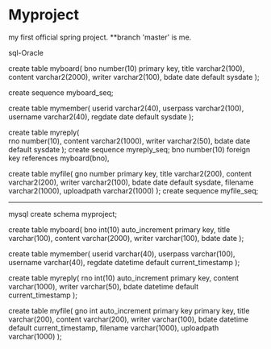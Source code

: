 # Myproject
my first official spring project.
**branch 'master' is me.

sql-Oracle

create table myboard(
  bno number(10) primary key,
  title varchar2(100),
  content varchar2(2000),
  writer varchar2(100),
  bdate date default sysdate
  );
  
create sequence myboard_seq;

create table mymember(
  userid varchar2(40),
  userpass varchar2(100),
  username varchar2(40),
  regdate date default sysdate
  );
  
create table myreply(  
  rno number(10),
  content varchar2(1000),
  writer varchar2(50),
  bdate date default sysdate
  );
create sequence myreply_seq;
 bno number(10) foreign key references myboard(bno),

create table myfile(
  gno number primary key,
  title varchar2(200),
  content varchar2(200),
  writer varchar2(100),
  bdate date default sysdate,
  filename varchar2(1000),
  uploadpath varchar2(1000)
  );
create sequence myfile_seq;



---------------------------------
mysql
create schema myproject;

create table myboard( bno int(10) auto_increment primary key, title varchar(100), content varchar(2000), writer varchar(100), bdate date );


create table mymember( userid varchar(40), userpass varchar(100), username varchar(40), regdate datetime default current_timestamp );

create table myreply(
rno int(10) auto_increment primary key, content varchar(1000), writer varchar(50), bdate datetime default current_timestamp ); 


create table myfile( gno int auto_increment primary key primary key, title varchar(200), content varchar(200), writer varchar(100), bdate datetime default current_timestamp, filename varchar(1000), uploadpath varchar(1000) ); 

